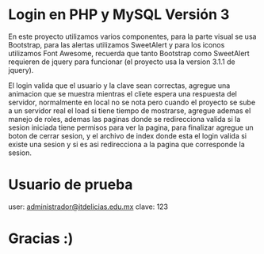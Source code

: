 # Login en PHP y MySQL Versión 3

En este proyecto utilizamos varios componentes, para la parte visual se usa Bootstrap, para las alertas utilizamos SweetAlert y para los iconos utilizamos Font Awesome, recuerda que tanto Bootstrap como SweetAlert requieren de jquery para funcionar (el proyecto usa la version 3.1.1 de jquery).

El login valida que el usuario y la clave sean correctas, agregue una animacion que se muestra mientras el cliete espera una respuesta del servidor, normalmente en local no se nota pero cuando el proyecto se sube a un servidor real el load si tiene tiempo de mostrarse, agregue ademas el manejo de roles, ademas las paginas donde se redirecciona valida si la sesion iniciada tiene permisos para ver la pagina, para finalizar agregue un boton de cerrar sesion, y el archivo de index donde esta el login valida si existe una sesion y si es asi redirecciona a la pagina que corresponde la sesion. 

# Usuario de prueba
user:  administrador@itdelicias.edu.mx 
clave: 123

# Gracias :) 
